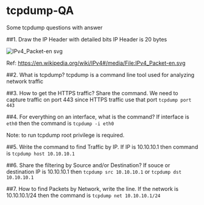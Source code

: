 # tcpdump-QA
Some tcpdump questions with answer

##1. Draw the IP Header with detailed bits
IP Header is 20 bytes

![IPv4_Packet-en svg](https://user-images.githubusercontent.com/36810834/153740999-03eb3c3a-3b8f-4bb1-96c0-42994485febc.png)

Ref:
https://en.wikipedia.org/wiki/IPv4#/media/File:IPv4_Packet-en.svg

##2. What is tcpdump?
tcpdump is a command line tool used for analyzing network traffic

##3. How to get the HTTPS traffic? Share the command.
We need to capture traffic on port 443 since HTTPS traffic use that port
`tcpdump port 443`

##4. For everything on an interface, what is the command?
If interface is `eth0` then the command is
`tcpdump -i eth0`

Note: to run tcpdump root privilege is required.

##5. Write the command to find Traffic by IP.
If IP is 10.10.10.1 then command is
`tcpdump host 10.10.10.1`

##6. Share the filtering by Source and/or Destination?
If souce or destination IP is 10.10.10.1 then
`tcpdump src 10.10.10.1`
or
`tcpdump dst 10.10.10.1`

##7. How to find Packets by Network, write the line.
If the network is 10.10.10.1/24 then the command is
`tcpdump net 10.10.10.1/24`
